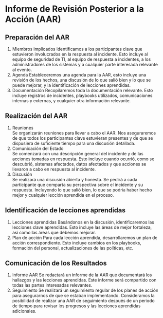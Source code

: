# Informe de Revisión Posterior a la Acción (AAR)

## Preparación del AAR

1. Miembros implicados
   Identificamos a los participantes clave que estuvieron involucrados en la respuesta al incidente. Esto incluye al equipo de seguridad de TI, al equipo de respuesta a incidentes, a los administradores de los sistemas y a cualquier parte interesada relevante al evento.
2. Agenda
   Estableceremos una agenda para la AAR, esto incluye una revisión de los hechos, una discusión de lo que salió bien y lo que se puede mejorar, y la identificación de lecciones aprendidas.
3. Documentación
   Recopilaremos toda la documentación relevante. Esto incluye registros de incidentes, playbooks utilizados, comunicaciones internas y externas, y cualquier otra información relevante.

## Realización del AAR

1. Reuniones  
   Se organizarán reuniones para llevar a cabo el AAR. Nos aseguraremos de que todos los participantes clave estuvieran presentes y de que se dispusiera de suficiente tiempo para una discusión detallada.
2. Comunicación del Estado  
   Se comenzará con una descripción general del incidente y de las acciones tomadas en respuesta. Esto incluye cuando ocurrió, como se descubrió, sistemas afectados, datos afectados y que acciones se llevaron a cabo en respuesta al incidente.
3. Discusión  
   Se realizará una discusión abierta y honesta. Se pedirá a cada participante que comparta su perspectiva sobre el incidente y su respuesta. Incluyendo lo que salió bien, lo que se podría haber hecho mejor y cualquier lección aprendida en el proceso.

## Identificación de lecciones aprendidas

1. Lecciones aprendidas
   Basándonos en la discusión, identificaremos las lecciones clave aprendidas. Esto incluye las áreas de mejor fortaleza, así como las áreas que debemos mejorar.
2. Plan de acción
   Para cada lección aprendida, desarrollaremos un plan de acción correspondiente. Esto incluye cambios en los playbooks, formación del personal, actualizaciones de las políticas, etc.

## Comunicación de los Resultados

1. Informe AAR
   Se redactará un informe de la AAR que documentará los hallazgos y las lecciones aprendidas. Este informe será compartido con todas las partes interesadas relevantes.
2. Seguimiento
   Se realizará un seguimiento regular de los planes de acción para asegurarnos de que se estaban implementando. Consideramos la posibilidad de realizar una AAR de seguimiento después de un periodo de tiempo para revisar los progresos y las lecciones aprendidas adicionales.


